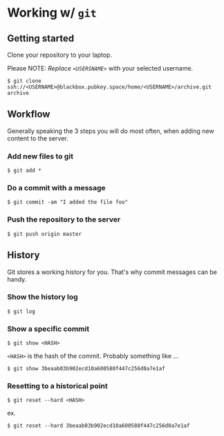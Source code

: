 # Working w/ `git`

## Getting started

Clone your repository to your laptop.

Please NOTE: *Replace `<USERSNAME>`* with your selected username.

    $ git clone ssh://<USERNAME>@blackbox.pubkey.space/home/<USERNAME>/archive.git archive

## Workflow

Generally speaking the 3 steps you will do most often, when adding new content to the server.

### Add new files to git

    $ git add *

### Do a commit with a message

    $ git commit -am "I added the file foo"

### Push the repository to the server

    $ git push origin master

## History

Git stores a working history for you.  That's why commit messages can be handy.

### Show the history log

    $ git log

### Show a specific commit

    $ git show <HASH>

`<HASH>` is the hash of the commit.  Probably something like ...

    $ git show 3beaab03b902ecd10a600580f447c256d0a7e1af

### Resetting to a historical point

    $ git reset --hard <HASH>

ex.

    $ git reset --hard 3beaab03b902ecd10a600580f447c256d0a7e1af


